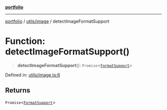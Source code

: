 [**portfolio**](../../../README.md)

***

[portfolio](../../../modules.md) / [utils/image](../README.md) / detectImageFormatSupport

# Function: detectImageFormatSupport()

> **detectImageFormatSupport**(): `Promise`\<[`FormatSupport`](../interfaces/FormatSupport.md)\>

Defined in: [utils/image.ts:6](https://github.com/tnorlund/Portfolio/blob/b798fdf86dba9b0bd141564a553d3210687d6201/portfolio/utils/image.ts#L6)

## Returns

`Promise`\<[`FormatSupport`](../interfaces/FormatSupport.md)\>
